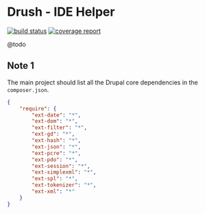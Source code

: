 # Drush - IDE Helper

[![build status](https://gitlab.cheppers.com/drupal/ide_helper/badges/master/build.svg)](https://gitlab.cheppers.com/drupal/ide_helper/commits/master)
[![coverage report](https://gitlab.cheppers.com/drupal/ide_helper/badges/master/coverage.svg)](https://gitlab.cheppers.com/drupal/ide_helper/commits/master)

@todo


## Note 1

The main project should list all the Drupal core dependencies in the `composer.json`.
```json
{
    "require": {
        "ext-date": "*",
        "ext-dom": "*",
        "ext-filter": "*",
        "ext-gd": "*",
        "ext-hash": "*",
        "ext-json": "*",
        "ext-pcre": "*",
        "ext-pdo": "*",
        "ext-session": "*",
        "ext-simplexml": "*",
        "ext-spl": "*",
        "ext-tokenizer": "*",
        "ext-xml": "*"
    }
}
```
